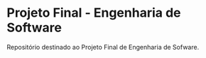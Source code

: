 # Projeto Final - Engenharia de Software
Repositório destinado ao Projeto Final de Engenharia de Sofware.
